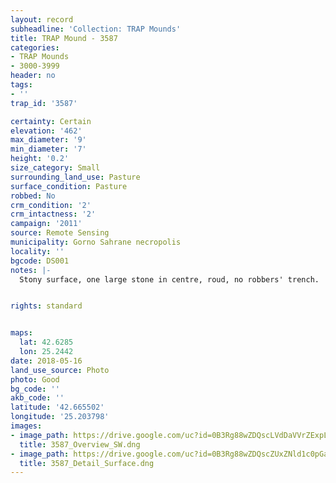 ```yaml
---
layout: record
subheadline: 'Collection: TRAP Mounds'
title: TRAP Mound - 3587
categories:
- TRAP Mounds
- 3000-3999
header: no
tags:
- ''
trap_id: '3587'

certainty: Certain
elevation: '462'
max_diameter: '9'
min_diameter: '7'
height: '0.2'
size_category: Small
surrounding_land_use: Pasture
surface_condition: Pasture
robbed: No
crm_condition: '2'
crm_intactness: '2'
campaign: '2011'
source: Remote Sensing
municipality: Gorno Sahrane necropolis
locality: ''
bgcode: DS001
notes: |-
  Stony surface, one large stone in centre, roud, no robbers' trench.


rights: standard


maps:
  lat: 42.6285
  lon: 25.2442
date: 2018-05-16
land_use_source: Photo
photo: Good
bg_code: ''
akb_code: ''
latitude: '42.665502'
longitude: '25.203798'
images:
- image_path: https://drive.google.com/uc?id=0B3Rg88wZDQscLVdDaVVrZExpLVE
  title: 3587_Overview_SW.dng
- image_path: https://drive.google.com/uc?id=0B3Rg88wZDQscZUxZNld1c0pGaGc
  title: 3587_Detail_Surface.dng
---
```

